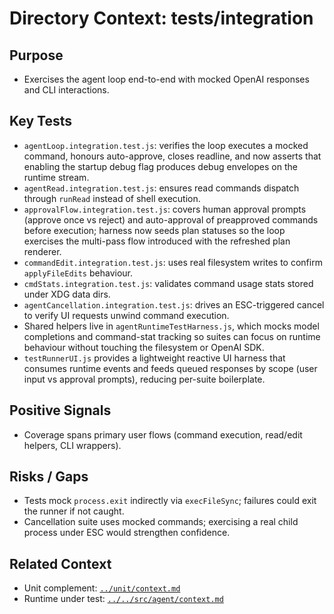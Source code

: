 # Directory Context: tests/integration

## Purpose

- Exercises the agent loop end-to-end with mocked OpenAI responses and CLI interactions.

## Key Tests

- `agentLoop.integration.test.js`: verifies the loop executes a mocked command, honours auto-approve, closes readline, and now asserts that enabling the startup debug flag produces debug envelopes on the runtime stream.
- `agentRead.integration.test.js`: ensures read commands dispatch through `runRead` instead of shell execution.
- `approvalFlow.integration.test.js`: covers human approval prompts (approve once vs reject) and auto-approval of preapproved commands before execution; harness now seeds plan statuses so the loop exercises the multi-pass flow introduced with the refreshed plan renderer.
- `commandEdit.integration.test.js`: uses real filesystem writes to confirm `applyFileEdits` behaviour.
- `cmdStats.integration.test.js`: validates command usage stats stored under XDG data dirs.
- `agentCancellation.integration.test.js`: drives an ESC-triggered cancel to verify UI requests unwind command execution.
- Shared helpers live in `agentRuntimeTestHarness.js`, which mocks model completions and command-stat tracking so suites can focus on runtime behaviour without touching the filesystem or OpenAI SDK.
- `testRunnerUI.js` provides a lightweight reactive UI harness that consumes runtime events and feeds queued responses by scope (user input vs approval prompts), reducing per-suite boilerplate.

## Positive Signals

- Coverage spans primary user flows (command execution, read/edit helpers, CLI wrappers).

## Risks / Gaps

- Tests mock `process.exit` indirectly via `execFileSync`; failures could exit the runner if not caught.
- Cancellation suite uses mocked commands; exercising a real child process under ESC would strengthen confidence.

## Related Context

- Unit complement: [`../unit/context.md`](../unit/context.md)
- Runtime under test: [`../../src/agent/context.md`](../../src/agent/context.md)
